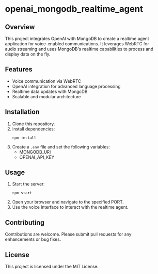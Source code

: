 # openai_mongodb_realtime_agent
## Overview
This project integrates OpenAI with MongoDB to create a realtime agent application for voice-enabled communications. It leverages WebRTC for audio streaming and uses MongoDB's realtime capabilities to process and display data on the fly.

## Features
- Voice communication via WebRTC
- OpenAI integration for advanced language processing
- Realtime data updates with MongoDB
- Scalable and modular architecture

## Installation
1. Clone this repository.
2. Install dependencies:
    ```
    npm install
    ```
3. Create a `.env` file and set the following variables:
    - MONGODB_URI
    - OPENAI_API_KEY

## Usage
1. Start the server:
    ```
    npm start
    ```
2. Open your browser and navigate to the specified PORT.
3. Use the voice interface to interact with the realtime agent.

## Contributing
Contributions are welcome. Please submit pull requests for any enhancements or bug fixes.

## License
This project is licensed under the MIT License.